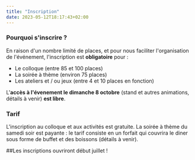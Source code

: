 ```yaml
---
title: "Inscription"
date: 2023-05-12T18:17:43+02:00
---
```

### Pourquoi s'inscrire ? 
En raison d'un nombre limité de places, et pour nous faciliter l'organisation de l'événement, l'inscription est **obligatoire** pour :
- Le colloque (entre 85 et 100 places)
- La soirée à thème (environ 75 places)
- Les ateliers et / ou jeux (entre 4 et 10 places en fonction)
   
L'**accès à l'évenement le dimanche 8 octobre** (stand et autres animations, détails à venir) **est libre**.

### Tarif
L'inscription au colloque et aux activités est gratuite. La soirée à thème du samedi soir est payante : le tarif consiste en un forfait qui couvrira le diner sous forme de buffet et des boissons (détails à venir). 

##Les inscriptions ouvriront début juillet !


